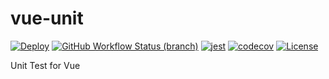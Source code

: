 # vue-unit


[![Deploy](https://github.com/pdsuwwz/vue-unit/workflows/Unit-Testing/badge.svg)](https://github.com/pdsuwwz/vue-unit/actions/workflows/unit-testing.yml)
[![GitHub Workflow Status (branch)](https://img.shields.io/github/workflow/status/pdsuwwz/vue-unit/Unit-Testing/main)](https://github.com/pdsuwwz/vue-unit/deployments/activity_log)
[![jest](https://jestjs.io/img/jest-badge.svg)](https://github.com/facebook/jest)
[![codecov](https://codecov.io/gh/pdsuwwz/vue-unit/branch/main/graph/badge.svg)](https://codecov.io/gh/pdsuwwz/vue-unit)
[![License](https://img.shields.io/github/license/pdsuwwz/vite-starter?color=blue)](https://github.com/pdsuwwz/vite-starter/blob/master/LICENSE)

Unit Test for Vue

